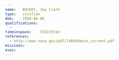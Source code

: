 ```yaml
---
name:	BUCKEY, Jay Clark
type:	civilian
dob:	1956-06-06
qualifications:
  - 
timeinspace:	15d21h51m
references:
  - http://www.nasa.gov/pdf/740566main_current.pdf
missions:
evas:
---
```

